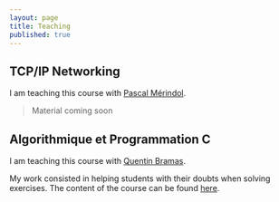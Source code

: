 ```yaml
---
layout: page
title: Teaching
published: true
---
```


## TCP/IP Networking

I am teaching this course with [Pascal Mérindol](http://www-r2.u-strasbg.fr/~merindol/).

> Material coming soon 

## Algorithmique et Programmation C

I am teaching this course with [Quentin Bramas](https://www.bramas.fr).

My work consisted in helping students with their doubts when solving exercises. The content of the course can be found [here](https://bramas.github.io/teaching/).
